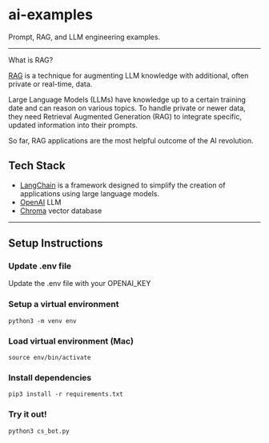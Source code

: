 # ai-examples
Prompt, RAG, and LLM engineering examples.

---
What is RAG?

[RAG](https://python.langchain.com/docs/use_cases/question_answering/) is a technique for augmenting LLM knowledge with additional, often private or real-time, data.

Large Language Models (LLMs) have knowledge up to a certain training date and can reason on various topics. To handle private or newer data, they need Retrieval Augmented Generation (RAG) to integrate specific, updated information into their prompts.

So far, RAG applications are the most helpful outcome of the AI revolution.

## Tech Stack

- [LangChain](https://www.langchain.com/) is a framework designed to simplify the creation of applications using large language models.
- [OpenAI](https://platform.openai.com/) LLM
- [Chroma](https://www.trychroma.com/) vector database
---

## Setup Instructions

### Update .env file

Update the .env file with your OPENAI_KEY

### Setup a virtual environment

`python3 -m venv env`

### Load virtual environment (Mac)

`source env/bin/activate`

### Install dependencies

`pip3 install -r requirements.txt`

### Try it out!
`python3 cs_bot.py`